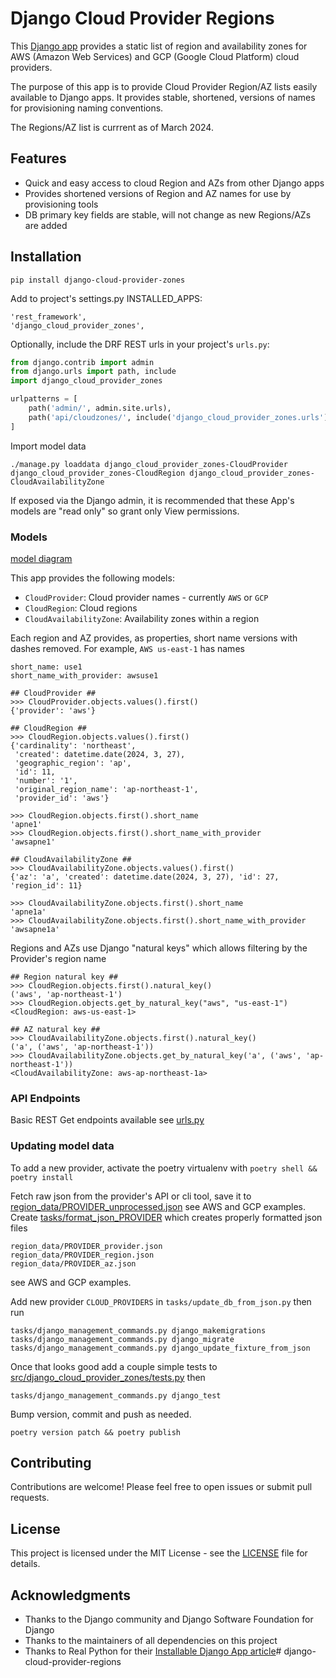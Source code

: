 # Django Cloud Provider Regions

This [Django app](https://docs.djangoproject.com/en/5.0/ref/applications/) provides a static list of region and availability zones for AWS (Amazon Web Services) and GCP (Google Cloud Platform) cloud providers.

The purpose of this app is to provide Cloud Provider Region/AZ lists easily available to Django apps. It provides stable, shortened, versions of names for provisioning  naming conventions.

The Regions/AZ list is currrent as of March 2024.

## Features
- Quick and easy access to cloud Region and AZs from other Django apps
- Provides shortened versions of Region and AZ names for use by provisioning tools
- DB primary key fields are stable, will not change as new Regions/AZs are added

## Installation

`pip install django-cloud-provider-zones`

Add to project's settings.py INSTALLED_APPS:
```
'rest_framework',
'django_cloud_provider_zones',
```

Optionally, include the DRF REST urls in your project's `urls.py`:
```python
from django.contrib import admin
from django.urls import path, include
import django_cloud_provider_zones

urlpatterns = [
    path('admin/', admin.site.urls),
    path('api/cloudzones/', include('django_cloud_provider_zones.urls')),
]
```
Import model data

`./manage.py loaddata django_cloud_provider_zones-CloudProvider django_cloud_provider_zones-CloudRegion django_cloud_provider_zones-CloudAvailabilityZone`

If exposed via the Django admin, it is recommended that these App's models are "read only" so grant only View permissions.

### Models
[model diagram](https://github.com/yolabingo/django-cloud-provider-zones/blob/main/django_models.png)

This app provides the following models:
- `CloudProvider`: Cloud provider names - currently `AWS` or `GCP` 
- `CloudRegion`: Cloud regions
- `CloudAvailabilityZone`: Availability zones within a region

Each region and AZ provides, as properties, short name versions with dashes removed. For example, `AWS us-east-1` has names
```
short_name: use1
short_name_with_provider: awsuse1
```

```
## CloudProvider ##
>>> CloudProvider.objects.values().first()
{'provider': 'aws'}

## CloudRegion ##
>>> CloudRegion.objects.values().first()
{'cardinality': 'northeast',
 'created': datetime.date(2024, 3, 27),
 'geographic_region': 'ap',
 'id': 11,
 'number': '1',
 'original_region_name': 'ap-northeast-1',
 'provider_id': 'aws'}

>>> CloudRegion.objects.first().short_name
'apne1'
>>> CloudRegion.objects.first().short_name_with_provider
'awsapne1'

## CloudAvailabilityZone ##
>>> CloudAvailabilityZone.objects.values().first()
{'az': 'a', 'created': datetime.date(2024, 3, 27), 'id': 27, 'region_id': 11}

>>> CloudAvailabilityZone.objects.first().short_name
'apne1a'
>>> CloudAvailabilityZone.objects.first().short_name_with_provider
'awsapne1a'
```

Regions and AZs use Django "natural keys" which allows filtering by the Provider's region name
```
## Region natural key ##
>>> CloudRegion.objects.first().natural_key()
('aws', 'ap-northeast-1')
>>> CloudRegion.objects.get_by_natural_key("aws", "us-east-1")
<CloudRegion: aws-us-east-1>

## AZ natural key ##
>>> CloudAvailabilityZone.objects.first().natural_key()
('a', ('aws', 'ap-northeast-1'))
>>> CloudAvailabilityZone.objects.get_by_natural_key('a', ('aws', 'ap-northeast-1'))
<CloudAvailabilityZone: aws-ap-northeast-1a>
```
### API Endpoints

Basic REST Get endpoints available see [urls.py](https://github.com/yolabingo/django-cloud-provider-zones/blob/main/src/django_cloud_provider_zones/urls.py)

### Updating model data
To add a new provider, activate the poetry virtualenv with `poetry shell && poetry install`

Fetch raw json from the provider's API or cli tool, save it to [region_data/PROVIDER_unprocessed.json](https://github.com/yolabingo/django-cloud-provider-zones/tree/main/region_data) see AWS and GCP examples.
Create [tasks/format_json_PROVIDER](https://github.com/yolabingo/django-cloud-provider-zones/tree/main/tasks) which creates properly formatted json files
```
region_data/PROVIDER_provider.json
region_data/PROVIDER_region.json
region_data/PROVIDER_az.json
```
see AWS and GCP examples.

Add new provider `CLOUD_PROVIDERS` in `tasks/update_db_from_json.py` then run
```
tasks/django_management_commands.py django_makemigrations
tasks/django_management_commands.py django_migrate
tasks/django_management_commands.py django_update_fixture_from_json
```
Once that looks good add a couple simple tests to [src/django_cloud_provider_zones/tests.py](https://github.com/yolabingo/django-cloud-provider-zones/blob/main/src/django_cloud_provider_zones/tests.py) then 

```tasks/django_management_commands.py django_test```

Bump version, commit and push as needed.

`poetry version patch && poetry publish`

## Contributing

Contributions are welcome! Please feel free to open issues or submit pull requests.

## License

This project is licensed under the MIT License - see the [LICENSE](LICENSE) file for details.

## Acknowledgments

- Thanks to the Django community and Django Software Foundation for Django
- Thanks to the maintainers of all dependencies on this project
- Thanks to Real Python for their [Installable Django App article](https://realpython.com/installable-django-app/)# django-cloud-provider-regions
